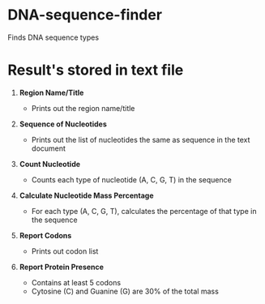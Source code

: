 # DNA-sequence-finder
Finds DNA sequence types

# Result's stored in text file
1. **Region Name/Title**
   - Prints out the region name/title

2. **Sequence of Nucleotides**
   - Prints out the list of nucleotides the same as sequence in the text document

3. **Count Nucleotide**
   - Counts each type of nucleotide (A, C, G, T) in the sequence

4. **Calculate Nucleotide Mass Percentage**
   - For each type (A, C, G, T), calculates the percentage of that type in the sequence

5. **Report Codons**
   - Prints out codon list

6. **Report Protein Presence**
   - Contains at least 5 codons
   - Cytosine (C) and Guanine (G) are 30% of the total mass


